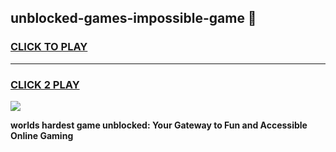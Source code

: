 
## unblocked-games-impossible-game 👋
<h3>
<a href="https://premium.freeplayer.one?title=unblocked-games-impossible-game&ref=14F">CLICK TO PLAY</a></h3>
<hr>

<h3>
<a href="https://premium.freeplayer.one?title=unblocked-games-impossible-game&ref=14F">CLICK 2 PLAY</a>
  
</h3>

<a href="https://premium.freeplayer.one?title=unblocked-games-impossible-game&ref=12F/"><img src="https://clearcache.store/games.png"></a>


**worlds hardest game unblocked: Your Gateway to Fun and Accessible Online Gaming**

